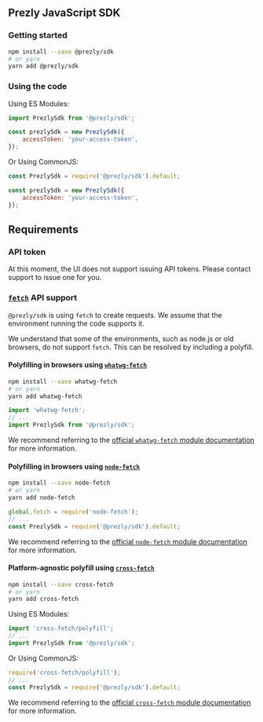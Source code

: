 ## Prezly JavaScript SDK

### Getting started

```sh
npm install --save @prezly/sdk
# or yarn
yarn add @prezly/sdk
```

### Using the code

Using ES Modules:

```js
import PrezlySdk from '@prezly/sdk';

const prezlySdk = new PrezlySdk({
    accessToken: 'your-access-token',
});
```

Or Using CommonJS:

```js
const PrezlySdk = require('@prezly/sdk').default;

const prezlySdk = new PrezlySdk({
    accessToken: 'your-access-token',
});
```

## Requirements

### API token

At this moment, the UI does not support issuing API tokens. Please contact support to issue one for you.

### [`fetch`](https://developer.mozilla.org/en-US/docs/Web/API/Fetch_API) API support

`@prezly/sdk` is using `fetch` to create requests. We assume that the environment running the code supports it.

We understand that some of the environments, such as node.js or old browsers, do not support `fetch`. This can be resolved by including a polyfill.

#### Polyfilling in browsers using [`whatwg-fetch`](https://www.npmjs.com/package/whatwg-fetch)

```sh
npm install --save whatwg-fetch
# or yarn
yarn add whatwg-fetch
```

```js
import 'whatwg-fetch';
// ...
import PrezlySdk from '@prezly/sdk';
```

We recommend referring to the [official `whatwg-fetch` module documentation](https://www.npmjs.com/package/whatwg-fetch) for more information.

#### Polyfilling in browsers using [`node-fetch`](https://www.npmjs.com/package/node-fetch)

```sh
npm install --save node-fetch
# or yarn
yarn add node-fetch
```

```js
global.fetch = require('node-fetch');
// ...
const PrezlySdk = require('@prezly/sdk').default;
```

We recommend referring to the [official `node-fetch` module documentation](https://www.npmjs.com/package/node-fetch) for more information.

#### Platform-agnostic polyfill using [`cross-fetch`](https://www.npmjs.com/package/cross-fetch)

```sh
npm install --save cross-fetch
# or yarn
yarn add cross-fetch
```

Using ES Modules:

```js
import 'cross-fetch/polyfill';
// ...
import PrezlySdk from '@prezly/sdk';
```

Or Using CommonJS:

```js
require('cross-fetch/polyfill');
// ...
const PrezlySdk = require('@prezly/sdk').default;
```

We recommend referring to the [official `cross-fetch` module documentation](https://www.npmjs.com/package/cross-fetch) for more information.
